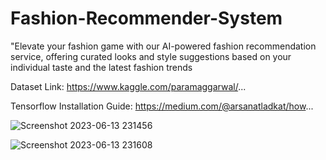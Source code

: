 # Fashion-Recommender-System
"Elevate your fashion game with our AI-powered fashion recommendation service, offering curated looks and style suggestions based on your individual taste and the latest fashion trends

Dataset Link: https://www.kaggle.com/paramaggarwal/...

Tensorflow Installation Guide: https://medium.com/@arsanatladkat/how...

![Screenshot 2023-06-13 231456](https://github.com/ajoshi222/Fashion-Recommender-System/assets/69758727/59ba453f-f788-4361-b574-8617f16b7b0d)



![Screenshot 2023-06-13 231608](https://github.com/ajoshi222/Fashion-Recommender-System/assets/69758727/d8dc1b79-939c-4110-9622-31b9b0be3891)

